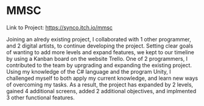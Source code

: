 # MMSC

Link to Project:
https://synco.itch.io/mmsc

Joining an alredy existing project, I collaborated with 1 other programmer, and 2 digital artists, to continue developing the project.
Setting clear goals of wanting to add more levels and expand features, we kept to our timeline by using a Kanban board on the website Trello.
One of 2 programmers, I contributed to the team by uprgrading and expanding the existing project. Using my knowledge of the C# language and the program Unity, I challenged myself to both apply my current knowledge, and learn new ways of overcoming my tasks.
As a result, the project has expanded by 2 levels, gained 4 additional screens, added 2 additional objectives, and implmented 3 other functional features.
